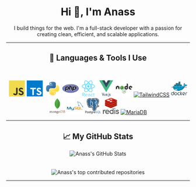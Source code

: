 <div align="center">
  <h1>Hi 👋, I'm Anass</h1>
  <p>I build things for the web. I'm a full-stack developer with a passion for creating clean, efficient, and scalable applications.</p>
</div>

---

<div align="center">
  <h2>🚀 Languages & Tools I Use</h2>
  <br>
  <p>
    <a href="https://www.javascript.com" target="_blank"><img src="https://raw.githubusercontent.com/devicons/devicon/master/icons/javascript/javascript-original.svg" alt="JavaScript" width="45" height="45"/></a>
    <a href="https://www.typescriptlang.org" target="_blank"><img src="https://raw.githubusercontent.com/devicons/devicon/master/icons/typescript/typescript-original.svg" alt="TypeScript" width="45" height="45"/></a>
    <a href="https://www.python.org" target="_blank"><img src="https://raw.githubusercontent.com/devicons/devicon/master/icons/python/python-original.svg" alt="Python" width="45" height="45"/></a>
    <a href="https://www.php.net" target="_blank"><img src="https://raw.githubusercontent.com/devicons/devicon/master/icons/php/php-original.svg" alt="PHP" width="45" height="45"/></a>
    <a href="https://react.dev" target="_blank"><img src="https://raw.githubusercontent.com/devicons/devicon/master/icons/react/react-original-wordmark.svg" alt="React" width="45" height="45"/></a>
    <a href="https://vuejs.org" target="_blank"><img src="https://raw.githubusercontent.com/devicons/devicon/master/icons/vuejs/vuejs-original-wordmark.svg" alt="Vue.js" width="45" height="45"/></a>
    <a href="https://nodejs.org/en" target="_blank"><img src="https://raw.githubusercontent.com/devicons/devicon/master/icons/nodejs/nodejs-original-wordmark.svg" alt="Node.js" width="45" height="45"/></a>
    <a href="https://tailwindcss.com" target="_blank"><img src="https://www.vectorlogo.zone/logos/tailwindcss/tailwindcss-icon.svg" alt="TailwindCSS" width="45" height="45"/></a>
    <a href="https://www.docker.com" target="_blank"><img src="https://raw.githubusercontent.com/devicons/devicon/master/icons/docker/docker-original-wordmark.svg" alt="Docker" width="45" height="45"/></a>
    <a href="https://www.mongodb.com" target="_blank"><img src="https://raw.githubusercontent.com/devicons/devicon/master/icons/mongodb/mongodb-original-wordmark.svg" alt="MongoDB" width="45" height="45"/></a>
    <a href="https://www.mysql.com" target="_blank"><img src="https://raw.githubusercontent.com/devicons/devicon/master/icons/mysql/mysql-original-wordmark.svg" alt="MySQL" width="45" height="45"/></a>
    <a href="https://www.postgresql.org" target="_blank"><img src="https://raw.githubusercontent.com/devicons/devicon/master/icons/postgresql/postgresql-original-wordmark.svg" alt="PostgreSQL" width="45" height="45"/></a>
    <a href="https://redis.io" target="_blank"><img src="https://raw.githubusercontent.com/devicons/devicon/master/icons/redis/redis-original-wordmark.svg" alt="Redis" width="45" height="45"/></a>
    <a href="https://mariadb.org" target="_blank"><img src="https://www.vectorlogo.zone/logos/mariadb/mariadb-icon.svg" alt="MariaDB" width="45" height="45"/></a>
  </p>
</div>

---

<div align="center">
  <h2>📈 My GitHub Stats</h2>
  <img src="https://github-readme-stats.vercel.app/api?username=nasaou&show_icons=true&locale=en&theme=dark" alt="Anass's GitHub Stats"/>
  <br>
  <br>
  <br>
  <img src="https://github-contributor-stats.vercel.app/api?username=nasaou&limit=5&theme=dark&combine_all_yearly_contributions=true" alt="Anass's top contributed repositories"/>
</div>

---
